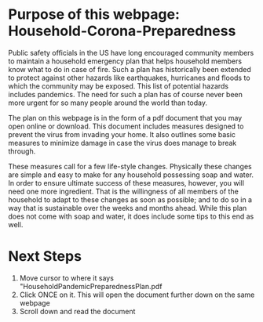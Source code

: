 # Purpose of this webpage: Household-Corona-Preparedness
Public safety officials in the US have long encouraged community members to maintain a household emergency plan that helps household members know what to do in case of fire. Such a plan has historically been extended to protect against other hazards like earthquakes, hurricanes and floods to which the community may be exposed. This list of potential hazards includes pandemics. The need for such a plan has of course never been more urgent for so many people around the world than today.
 
The plan on this webpage is in the form of a pdf document that you may open online or download. This document includes measures designed to prevent the virus from invading your home. It also outlines some basic measures to minimize damage in case the virus does manage to break through.   

These measures call for a few life-style changes. Physically these changes are simple and easy to make for any household possessing soap and water. In order to ensure ultimate success of these measures, however, you will need one more ingredient. That is the willingness of all members of the household to adapt to these changes as soon as possible; and to do so in a way that is sustainable over the weeks and months ahead.  While this plan does not come with soap and water, it does include some tips to this end as well.

# Next Steps
1. Move cursor to where it says "HouseholdPandemicPreparednessPlan.pdf
2. Click ONCE on it. This will open the document further down on the same webpage
3. Scroll down and read the document
